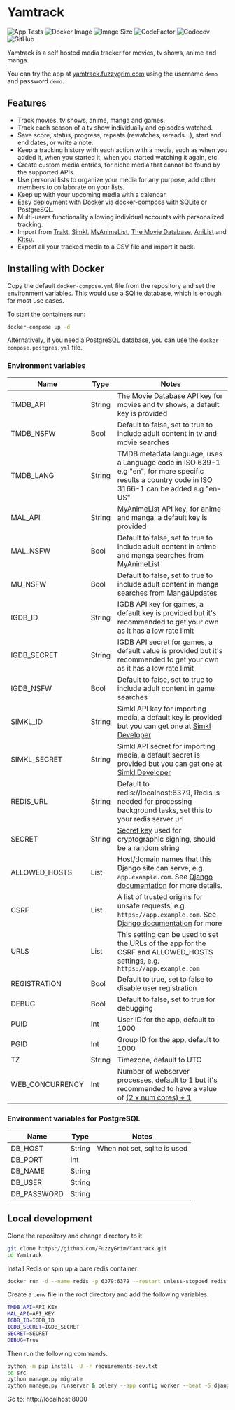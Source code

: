 # Yamtrack

![App Tests](https://github.com/FuzzyGrim/Yamtrack/actions/workflows/app-tests.yml/badge.svg)
![Docker Image](https://github.com/FuzzyGrim/Yamtrack/actions/workflows/docker-image.yml/badge.svg)
![Image Size](https://ghcr-badge.egpl.dev/fuzzygrim/yamtrack/size?tag=dev)
![CodeFactor](https://www.codefactor.io/repository/github/fuzzygrim/yamtrack/badge)
![Codecov](https://codecov.io/github/FuzzyGrim/Yamtrack/branch/dev/graph/badge.svg?token=PWUG660120)
![GitHub](https://img.shields.io/badge/license-AGPL--3.0-blue)

Yamtrack is a self hosted media tracker for movies, tv shows, anime and manga.

You can try the app at [yamtrack.fuzzygrim.com](https://yamtrack.fuzzygrim.com) using the username `demo` and password `demo`.

## Features

- Track movies, tv shows, anime, manga and games.
- Track each season of a tv show individually and episodes watched.
- Save score, status, progress, repeats (rewatches, rereads...), start and end dates, or write a note.
- Keep a tracking history with each action with a media, such as when you added it, when you started it, when you started watching it again, etc.
- Create custom media entries, for niche media that cannot be found by the supported APIs.
- Use personal lists to organize your media for any purpose, add other members to collaborate on your lists.
- Keep up with your upcoming media with a calendar.
- Easy deployment with Docker via docker-compose with SQLite or PostgreSQL.
- Multi-users functionality allowing individual accounts with personalized tracking.
- Import from [Trakt](https://trakt.tv/), [Simkl](https://simkl.com/), [MyAnimeList](https://myanimelist.net/), [The Movie Database](https://www.themoviedb.org/), [AniList](https://anilist.co/) and [Kitsu](https://kitsu.app/).
- Export all your tracked media to a CSV file and import it back.

## Installing with Docker

Copy the default `docker-compose.yml` file from the repository and set the environment variables. This would use a SQlite database, which is enough for most use cases.

To start the containers run:

```bash
docker-compose up -d
```

Alternatively, if you need a PostgreSQL database, you can use the `docker-compose.postgres.yml` file.

### Environment variables

| Name            | Type   | Notes                                                                                                                                                                                           |
| --------------- | ------ | ----------------------------------------------------------------------------------------------------------------------------------------------------------------------------------------------- |
| TMDB_API        | String | The Movie Database API key for movies and tv shows, a default key is provided                                                                                                                   |
| TMDB_NSFW       | Bool   | Default to false, set to true to include adult content in tv and movie searches                                                                                                                 |
| TMDB_LANG       | String | TMDB metadata language, uses a Language code in ISO 639-1 e.g "en", for more specific results a country code in ISO 3166-1 can be added e.g "en-US"                                             |
| MAL_API         | String | MyAnimeList API key, for anime and manga, a default key is provided                                                                                                                             |
| MAL_NSFW        | Bool   | Default to false, set to true to include adult content in anime and manga searches from MyAnimeList                                                                                             |
| MU_NSFW         | Bool   | Default to false, set to true to include adult content in manga searches from MangaUpdates                                                                                                      |
| IGDB_ID         | String | IGDB API key for games, a default key is provided but it's recommended to get your own as it has a low rate limit                                                                               |
| IGDB_SECRET     | String | IGDB API secret for games, a default value is provided but it's recommended to get your own as it has a low rate limit                                                                          |
| IGDB_NSFW       | Bool   | Default to false, set to true to include adult content in game searches                                                                                                                         |
| SIMKL_ID        | String | Simkl API key for importing media, a default key is provided but you can get one at [Simkl Developer](https://simkl.com/settings/developer/new/custom-search/)                                  |
| SIMKL_SECRET    | String | Simkl API secret for importing media, a default secret is provided but you can get one at [Simkl Developer](https://simkl.com/settings/developer/new/custom-search/)                            |
| REDIS_URL       | String | Default to redis://localhost:6379, Redis is needed for processing background tasks, set this to your redis server url                                                                           |
| SECRET          | String | [Secret key](https://docs.djangoproject.com/en/stable/ref/settings/#secret-key) used for cryptographic signing, should be a random string                                                       |
| ALLOWED_HOSTS   | List   | Host/domain names that this Django site can serve, e.g. `app.example.com`. See [Django documentation](https://docs.djangoproject.com/en/stable/ref/settings/#allowed-hosts) for more details.   |
| CSRF            | List   | A list of trusted origins for unsafe requests, e.g. `https://app.example.com`. See [Django documentation](https://docs.djangoproject.com/en/stable/ref/settings/#csrf-trusted-origins) for more |
| URLS            | List   | This setting can be used to set the URLs of the app for the CSRF and ALLOWED_HOSTS settings, e.g. `https://app.example.com`                                                                     |
| REGISTRATION    | Bool   | Default to true, set to false to disable user registration                                                                                                                                      |
| DEBUG           | Bool   | Default to false, set to true for debugging                                                                                                                                                     |
| PUID            | Int    | User ID for the app, default to 1000                                                                                                                                                            |
| PGID            | Int    | Group ID for the app, default to 1000                                                                                                                                                           |
| TZ              | String | Timezone, default to UTC                                                                                                                                                                        |
| WEB_CONCURRENCY | Int    | Number of webserver processes, default to 1 but it's recommended to have a value of [(2 x num cores) + 1](https://docs.gunicorn.org/en/latest/design.html#how-many-workers)                     |

### Environment variables for PostgreSQL

| Name        | Type   | Notes                        |
| ----------- | ------ | ---------------------------- |
| DB_HOST     | String | When not set, sqlite is used |
| DB_PORT     | Int    |                              |
| DB_NAME     | String |                              |
| DB_USER     | String |                              |
| DB_PASSWORD | String |                              |

## Local development

Clone the repository and change directory to it.

```bash
git clone https://github.com/FuzzyGrim/Yamtrack.git
cd Yamtrack
```

Install Redis or spin up a bare redis container:

```bash
docker run -d --name redis -p 6379:6379 --restart unless-stopped redis:7-alpine
```

Create a `.env` file in the root directory and add the following variables.

```bash
TMDB_API=API_KEY
MAL_API=API_KEY
IGDB_ID=IGDB_ID
IGDB_SECRET=IGDB_SECRET
SECRET=SECRET
DEBUG=True
```

Then run the following commands.

```bash
python -m pip install -U -r requirements-dev.txt
cd src
python manage.py migrate
python manage.py runserver & celery --app config worker --beat -S django --loglevel DEBUG
```

Go to: http://localhost:8000
